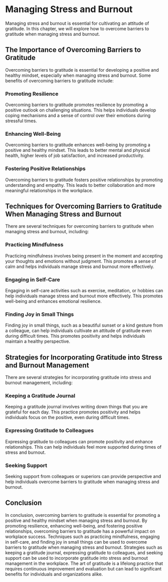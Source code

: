 Managing Stress and Burnout
========================================================================

Managing stress and burnout is essential for cultivating an attitude of gratitude. In this chapter, we will explore how to overcome barriers to gratitude when managing stress and burnout.

The Importance of Overcoming Barriers to Gratitude
--------------------------------------------------

Overcoming barriers to gratitude is essential for developing a positive and healthy mindset, especially when managing stress and burnout. Some benefits of overcoming barriers to gratitude include:

### Promoting Resilience

Overcoming barriers to gratitude promotes resilience by promoting a positive outlook on challenging situations. This helps individuals develop coping mechanisms and a sense of control over their emotions during stressful times.

### Enhancing Well-Being

Overcoming barriers to gratitude enhances well-being by promoting a positive and healthy mindset. This leads to better mental and physical health, higher levels of job satisfaction, and increased productivity.

### Fostering Positive Relationships

Overcoming barriers to gratitude fosters positive relationships by promoting understanding and empathy. This leads to better collaboration and more meaningful relationships in the workplace.

Techniques for Overcoming Barriers to Gratitude When Managing Stress and Burnout
--------------------------------------------------------------------------------

There are several techniques for overcoming barriers to gratitude when managing stress and burnout, including:

### Practicing Mindfulness

Practicing mindfulness involves being present in the moment and accepting your thoughts and emotions without judgment. This promotes a sense of calm and helps individuals manage stress and burnout more effectively.

### Engaging in Self-Care

Engaging in self-care activities such as exercise, meditation, or hobbies can help individuals manage stress and burnout more effectively. This promotes well-being and enhances emotional resilience.

### Finding Joy in Small Things

Finding joy in small things, such as a beautiful sunset or a kind gesture from a colleague, can help individuals cultivate an attitude of gratitude even during difficult times. This promotes positivity and helps individuals maintain a healthy perspective.

Strategies for Incorporating Gratitude into Stress and Burnout Management
-------------------------------------------------------------------------

There are several strategies for incorporating gratitude into stress and burnout management, including:

### Keeping a Gratitude Journal

Keeping a gratitude journal involves writing down things that you are grateful for each day. This practice promotes positivity and helps individuals focus on the positive, even during difficult times.

### Expressing Gratitude to Colleagues

Expressing gratitude to colleagues can promote positivity and enhance relationships. This can help individuals feel more supported during times of stress and burnout.

### Seeking Support

Seeking support from colleagues or superiors can provide perspective and help individuals overcome barriers to gratitude when managing stress and burnout.

Conclusion
----------

In conclusion, overcoming barriers to gratitude is essential for promoting a positive and healthy mindset when managing stress and burnout. By promoting resilience, enhancing well-being, and fostering positive relationships, overcoming barriers to gratitude has a powerful impact on workplace success. Techniques such as practicing mindfulness, engaging in self-care, and finding joy in small things can be used to overcome barriers to gratitude when managing stress and burnout. Strategies such as keeping a gratitude journal, expressing gratitude to colleagues, and seeking support can be used to incorporate gratitude into stress and burnout management in the workplace. The art of gratitude is a lifelong practice that requires continuous improvement and evaluation but can lead to significant benefits for individuals and organizations alike.


